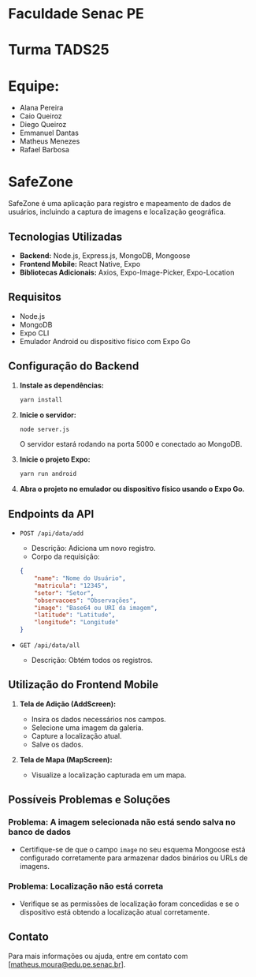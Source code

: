 # Faculdade Senac PE 
# Turma TADS25
# Equipe:
- Alana Pereira
- Caio Queiroz
- Diego Queiroz
- Emmanuel Dantas
- Matheus Menezes
- Rafael Barbosa



# SafeZone

SafeZone é uma aplicação para registro e mapeamento de dados de usuários, incluindo a captura de imagens e localização geográfica.

## Tecnologias Utilizadas

- **Backend:** Node.js, Express.js, MongoDB, Mongoose
- **Frontend Mobile:** React Native, Expo
- **Bibliotecas Adicionais:** Axios, Expo-Image-Picker, Expo-Location

## Requisitos

- Node.js
- MongoDB
- Expo CLI
- Emulador Android ou dispositivo físico com Expo Go

## Configuração do Backend

1. **Instale as dependências:**
    ```sh
    yarn install
    ```

2. **Inicie o servidor:**
    ```sh
    node server.js
    ```
    O servidor estará rodando na porta 5000 e conectado ao MongoDB.


3. **Inicie o projeto Expo:**
    ```sh
    yarn run android
    ```

5. **Abra o projeto no emulador ou dispositivo físico usando o Expo Go.**


## Endpoints da API

- `POST /api/data/add`
    - Descrição: Adiciona um novo registro.
    - Corpo da requisição:
    ```json
    {
        "name": "Nome do Usuário",
        "matricula": "12345",
        "setor": "Setor",
        "observacoes": "Observações",
        "image": "Base64 ou URI da imagem",
        "latitude": "Latitude",
        "longitude": "Longitude"
    }
    ```

- `GET /api/data/all`
    - Descrição: Obtém todos os registros.

## Utilização do Frontend Mobile

1. **Tela de Adição (AddScreen):**
    - Insira os dados necessários nos campos.
    - Selecione uma imagem da galeria.
    - Capture a localização atual.
    - Salve os dados.

2. **Tela de Mapa (MapScreen):**
    - Visualize a localização capturada em um mapa.

## Possíveis Problemas e Soluções

### Problema: A imagem selecionada não está sendo salva no banco de dados

- Certifique-se de que o campo `image` no seu esquema Mongoose está configurado corretamente para armazenar dados binários ou URLs de imagens.

### Problema: Localização não está correta

- Verifique se as permissões de localização foram concedidas e se o dispositivo está obtendo a localização atual corretamente.

## Contato

Para mais informações ou ajuda, entre em contato com [matheus.moura@edu.pe.senac.br].




